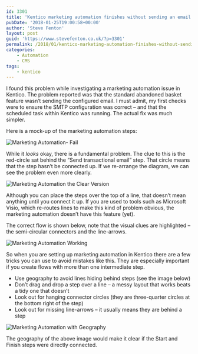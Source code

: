 ```yaml
---
id: 3301
title: 'Kentico marketing automation finishes without sending an email'
pubDate: '2018-01-25T19:00:58+00:00'
author: 'Steve Fenton'
layout: post
guid: 'https://www.stevefenton.co.uk/?p=3301'
permalink: /2018/01/kentico-marketing-automation-finishes-without-sending-email/
categories:
    - Automation
    - CMS
tags:
    - kentico
---
```


I found this problem while investigating a marketing automation issue in Kentico. The problem reported was that the standard abandoned basket feature wasn’t sending the configured email. I must admit, my first checks were to ensure the SMTP configuration was correct – and that the scheduled task within Kentico was running. The actual fix was much simpler.

Here is a mock-up of the marketing automation steps:

![Marketing Automation- Fail](https://www.stevefenton.co.uk/wp-content/uploads/2018/01/marketing-automation.png)

While it *looks* okay, there is a fundamental problem. The clue to this is the red-circle sat behind the “Send transactional email” step. That circle means that the step hasn’t be connected up. If we re-arrange the diagram, we can see the problem even more clearly.

![Marketing Automation the Clear Version](https://www.stevefenton.co.uk/wp-content/uploads/2018/01/marketing-automation-clear-issue.png)

Although you can place the steps over the top of a line, that doesn’t mean anything until you connect it up. If you are used to tools such as Microsoft Visio, which re-routes lines to make this kind of problem obvious, the marketing automation doesn’t have this feature (yet).

The correct flow is shown below, note that the visual clues are highlighted – the semi-circular connectors and the line-arrows.

![Marketing Automation Working](https://www.stevefenton.co.uk/wp-content/uploads/2018/01/marketing-automation-working.png)

So when you are setting up marketing automation in Kentico there are a few tricks you can use to avoid mistakes like this. They are especially important if you create flows with more than one intermediate step.

- Use geography to avoid lines hiding behind steps (see the image below)
- Don’t drag and drop a step over a line – a messy layout that works beats a tidy one that doesn’t
- Look out for hanging connector circles (they are three-quarter circles at the bottom right of the step)
- Look out for missing line-arrows – it usually means they are behind a step

![Marketing Automation with Geography](https://www.stevefenton.co.uk/wp-content/uploads/2018/01/marketing-automation-geography.png)

The geography of the above image would make it clear if the Start and Finish steps were directly connected.